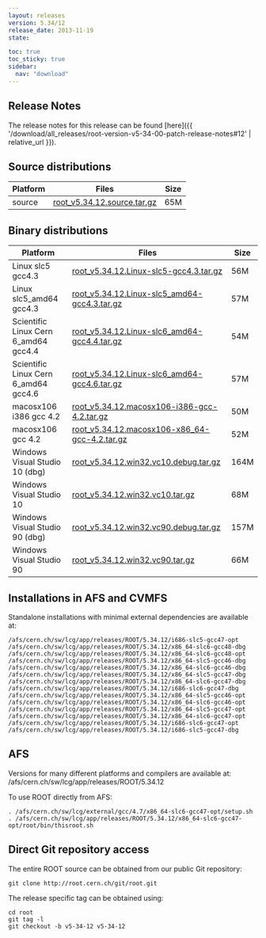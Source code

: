 ```yaml
---
layout: releases
version: 5.34/12
release_date: 2013-11-19
state:

toc: true
toc_sticky: true
sidebar:
  nav: "download"
---
```



## Release Notes
The release notes for this release can be found [here]({{ '/download/all_releases/root-version-v5-34-00-patch-release-notes#12' | relative_url }}).

## Source distributions

| Platform       | Files | Size |
|-----------|-------|-----|
| source | [root_v5.34.12.source.tar.gz](https://root.cern.ch/download/root_v5.34.12.source.tar.gz) |  65M |


## Binary distributions

| Platform       | Files | Size |
|-----------|-------|-----|
| Linux slc5 gcc4.3 | [root_v5.34.12.Linux-slc5-gcc4.3.tar.gz](https://root.cern.ch/download/root_v5.34.12.Linux-slc5-gcc4.3.tar.gz) |  56M |
| Linux slc5_amd64 gcc4.3 | [root_v5.34.12.Linux-slc5_amd64-gcc4.3.tar.gz](https://root.cern.ch/download/root_v5.34.12.Linux-slc5_amd64-gcc4.3.tar.gz) |  57M |
| Scientific Linux Cern 6_amd64 gcc4.4 | [root_v5.34.12.Linux-slc6_amd64-gcc4.4.tar.gz](https://root.cern.ch/download/root_v5.34.12.Linux-slc6_amd64-gcc4.4.tar.gz) |  54M |
| Scientific Linux Cern 6_amd64 gcc4.6 | [root_v5.34.12.Linux-slc6_amd64-gcc4.6.tar.gz](https://root.cern.ch/download/root_v5.34.12.Linux-slc6_amd64-gcc4.6.tar.gz) |  57M |
| macosx106 i386 gcc 4.2 | [root_v5.34.12.macosx106-i386-gcc-4.2.tar.gz](https://root.cern.ch/download/root_v5.34.12.macosx106-i386-gcc-4.2.tar.gz) |  50M |
| macosx106 gcc 4.2 | [root_v5.34.12.macosx106-x86_64-gcc-4.2.tar.gz](https://root.cern.ch/download/root_v5.34.12.macosx106-x86_64-gcc-4.2.tar.gz) |  52M |
| Windows Visual Studio 10 (dbg) | [root_v5.34.12.win32.vc10.debug.tar.gz](https://root.cern.ch/download/root_v5.34.12.win32.vc10.debug.tar.gz) | 164M |
| Windows Visual Studio 10 | [root_v5.34.12.win32.vc10.tar.gz](https://root.cern.ch/download/root_v5.34.12.win32.vc10.tar.gz) |  68M |
| Windows Visual Studio 90 (dbg) | [root_v5.34.12.win32.vc90.debug.tar.gz](https://root.cern.ch/download/root_v5.34.12.win32.vc90.debug.tar.gz) | 157M |
| Windows Visual Studio 90 | [root_v5.34.12.win32.vc90.tar.gz](https://root.cern.ch/download/root_v5.34.12.win32.vc90.tar.gz) |  66M |



## Installations in AFS and CVMFS
Standalone installations with minimal external dependencies are available at:
~~~
/afs/cern.ch/sw/lcg/app/releases/ROOT/5.34.12/i686-slc5-gcc47-opt
/afs/cern.ch/sw/lcg/app/releases/ROOT/5.34.12/x86_64-slc6-gcc48-dbg
/afs/cern.ch/sw/lcg/app/releases/ROOT/5.34.12/x86_64-slc6-gcc48-opt
/afs/cern.ch/sw/lcg/app/releases/ROOT/5.34.12/x86_64-slc5-gcc46-dbg
/afs/cern.ch/sw/lcg/app/releases/ROOT/5.34.12/x86_64-slc6-gcc46-dbg
/afs/cern.ch/sw/lcg/app/releases/ROOT/5.34.12/x86_64-slc5-gcc47-dbg
/afs/cern.ch/sw/lcg/app/releases/ROOT/5.34.12/x86_64-slc6-gcc47-dbg
/afs/cern.ch/sw/lcg/app/releases/ROOT/5.34.12/i686-slc6-gcc47-dbg
/afs/cern.ch/sw/lcg/app/releases/ROOT/5.34.12/x86_64-slc5-gcc46-opt
/afs/cern.ch/sw/lcg/app/releases/ROOT/5.34.12/x86_64-slc6-gcc46-opt
/afs/cern.ch/sw/lcg/app/releases/ROOT/5.34.12/x86_64-slc5-gcc47-opt
/afs/cern.ch/sw/lcg/app/releases/ROOT/5.34.12/x86_64-slc6-gcc47-opt
/afs/cern.ch/sw/lcg/app/releases/ROOT/5.34.12/i686-slc6-gcc47-opt
/afs/cern.ch/sw/lcg/app/releases/ROOT/5.34.12/i686-slc5-gcc47-dbg
~~~

## AFS
Versions for many different platforms and compilers are available at:
/afs/cern.ch/sw/lcg/app/releases/ROOT/5.34.12

To use ROOT directly from AFS:
~~~
. /afs/cern.ch/sw/lcg/external/gcc/4.7/x86_64-slc6-gcc47-opt/setup.sh
. /afs/cern.ch/sw/lcg/app/releases/ROOT/5.34.12/x86_64-slc6-gcc47-opt/root/bin/thisroot.sh
~~~

## Direct Git repository access
The entire ROOT source can be obtained from our public Git repository:

~~~
git clone http://root.cern.ch/git/root.git
~~~
The release specific tag can be obtained using:
~~~
cd root
git tag -l
git checkout -b v5-34-12 v5-34-12
~~~
